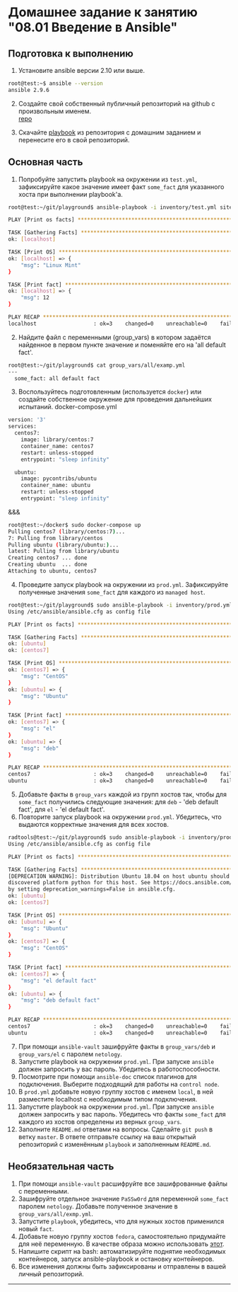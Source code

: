 # Домашнее задание к занятию "08.01 Введение в Ansible"

## Подготовка к выполнению
1. Установите ansible версии 2.10 или выше.
```bash
root@test:~$ ansible --version
ansible 2.9.6
```
2. Создайте свой собственный публичный репозиторий на github с произвольным именем.  
[repo](https://github.com/radtools/playground/)

3. Скачайте [playbook](./playbook/) из репозитория с домашним заданием и перенесите его в свой репозиторий.

## Основная часть
1. Попробуйте запустить playbook на окружении из `test.yml`, зафиксируйте какое значение имеет факт `some_fact` для указанного хоста при выполнении playbook'a.
```bash
root@test:~/git/playground$ ansible-playbook -i inventory/test.yml site.yml

PLAY [Print os facts] **********************************************************

TASK [Gathering Facts] *********************************************************
ok: [localhost]

TASK [Print OS] ****************************************************************
ok: [localhost] => {
    "msg": "Linux Mint"
}

TASK [Print fact] **************************************************************
ok: [localhost] => {
    "msg": 12
}

PLAY RECAP *********************************************************************
localhost                  : ok=3    changed=0    unreachable=0    failed=0    skipped=0    rescued=0    ignored=0   
```

2. Найдите файл с переменными (group_vars) в котором задаётся найденное в первом пункте значение и поменяйте его на 'all default fact'.   
```bash
root@test:~/git/playground$ cat group_vars/all/examp.yml 
---
  some_fact: all default fact
```
3. Воспользуйтесь подготовленным (используется `docker`) или создайте собственное окружение для проведения дальнейших испытаний.
docker-compose.yml  
```bash
version: '3'
services:
  centos7:
    image: library/centos:7
    container_name: centos7
    restart: unless-stopped
    entrypoint: "sleep infinity"

  ubuntu:
    image: pycontribs/ubuntu
    container_name: ubuntu
    restart: unless-stopped
    entrypoint: "sleep infinity"
```
&&&  
```bash
root@test:~/docker$ sudo docker-compose up
Pulling centos7 (library/centos:7)...
7: Pulling from library/centos
Pulling ubuntu (library/ubuntu:)...
latest: Pulling from library/ubuntu
Creating centos7 ... done
Creating ubuntu  ... done
Attaching to ubuntu, centos7
``` 

4. Проведите запуск playbook на окружении из `prod.yml`. Зафиксируйте полученные значения `some_fact` для каждого из `managed host`.
```bash
root@test:~/git/playground$ sudo ansible-playbook -i inventory/prod.yml -v site.yml
Using /etc/ansible/ansible.cfg as config file

PLAY [Print os facts] ************************************************************************************************************************************************************************************************************************

TASK [Gathering Facts] ***********************************************************************************************************************************************************************************************************************
ok: [ubuntu]
ok: [centos7]

TASK [Print OS] ******************************************************************************************************************************************************************************************************************************
ok: [centos7] => {
    "msg": "CentOS"
}
ok: [ubuntu] => {
    "msg": "Ubuntu"
}

TASK [Print fact] ****************************************************************************************************************************************************************************************************************************
ok: [centos7] => {
    "msg": "el"
}
ok: [ubuntu] => {
    "msg": "deb"
}

PLAY RECAP ***********************************************************************************************************************************************************************************************************************************
centos7                    : ok=3    changed=0    unreachable=0    failed=0    skipped=0    rescued=0    ignored=0   
ubuntu                     : ok=3    changed=0    unreachable=0    failed=0    skipped=0    rescued=0    ignored=0  
```
 

5. Добавьте факты в `group_vars` каждой из групп хостов так, чтобы для `some_fact` получились следующие значения: для `deb` - 'deb default fact', для `el` - 'el default fact'.
6.  Повторите запуск playbook на окружении `prod.yml`. Убедитесь, что выдаются корректные значения для всех хостов.
```bash
radtools@test:~/git/playground$ sudo ansible-playbook -i inventory/prod.yml -v site.yml
Using /etc/ansible/ansible.cfg as config file

PLAY [Print os facts] ************************************************************************************************************************************************************************************************************************

TASK [Gathering Facts] *******************************************************
[DEPRECATION WARNING]: Distribution Ubuntu 18.04 on host ubuntu should use /usr/bin/python3, but is using /usr/bin/python for backward compatibility with prior Ansible releases. A future Ansible release will default to using the 
discovered platform python for this host. See https://docs.ansible.com/ansible/2.9/reference_appendices/interpreter_discovery.html for more information. This feature will be removed in version 2.12. Deprecation warnings can be disabled 
by setting deprecation_warnings=False in ansible.cfg.
ok: [ubuntu]
ok: [centos7]

TASK [Print OS] **************************************************************
ok: [ubuntu] => {
    "msg": "Ubuntu"
}
ok: [centos7] => {
    "msg": "CentOS"
}

TASK [Print fact] *************************************************************
ok: [centos7] => {
    "msg": "el default fact"
}
ok: [ubuntu] => {
    "msg": "deb default fact"
}

PLAY RECAP ********************************************************************
centos7                    : ok=3    changed=0    unreachable=0    failed=0    skipped=0    rescued=0    ignored=0   
ubuntu                     : ok=3    changed=0    unreachable=0    failed=0    skipped=0    rescued=0    ignored=0 
```

7. При помощи `ansible-vault` зашифруйте факты в `group_vars/deb` и `group_vars/el` с паролем `netology`.
9. Запустите playbook на окружении `prod.yml`. При запуске `ansible` должен запросить у вас пароль. Убедитесь в работоспособности.
10. Посмотрите при помощи `ansible-doc` список плагинов для подключения. Выберите подходящий для работы на `control node`.
11. В `prod.yml` добавьте новую группу хостов с именем  `local`, в ней разместите localhost с необходимым типом подключения.
12. Запустите playbook на окружении `prod.yml`. При запуске `ansible` должен запросить у вас пароль. Убедитесь что факты `some_fact` для каждого из хостов определены из верных `group_vars`.
13. Заполните `README.md` ответами на вопросы. Сделайте `git push` в ветку `master`. В ответе отправьте ссылку на ваш открытый репозиторий с изменённым `playbook` и заполненным `README.md`.

## Необязательная часть

1. При помощи `ansible-vault` расшифруйте все зашифрованные файлы с переменными.
2. Зашифруйте отдельное значение `PaSSw0rd` для переменной `some_fact` паролем `netology`. Добавьте полученное значение в `group_vars/all/exmp.yml`.
3. Запустите `playbook`, убедитесь, что для нужных хостов применился новый `fact`.
4. Добавьте новую группу хостов `fedora`, самостоятельно придумайте для неё переменную. В качестве образа можно использовать [этот](https://hub.docker.com/r/pycontribs/fedora).
5. Напишите скрипт на bash: автоматизируйте поднятие необходимых контейнеров, запуск ansible-playbook и остановку контейнеров.
6. Все изменения должны быть зафиксированы и отправлены в вашей личный репозиторий.

---
